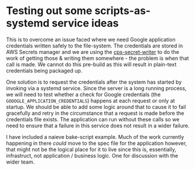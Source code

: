 # Testing out some scripts-as-systemd service ideas

This is to overcome an issue faced where we need Google application credentials written safely to the file-system. The credentials are stored in AWS Secrets manager and we are using the [cps-secret-writer](https://github.com/bbc/cps-secret-writer) to do the work of getting those & writing them somewhere - the problem is when that call is made. We cannot do this pre-build as this will result in plain-text credentials being packaged up.

One solution is to request the credentials after the system has started by invoking via a systemd service. Since the server is a long running process, we will need to test whether a check for Google credentials (the `GOOOGLE_APPLICATION_CREDENTIALS`) happens at each request or only at startup. We should be able to add some logic around that to cause it to fail gracefully and retry in the circumstance that a request is made before the credentials file exists. The application can run without these calls so we need to ensure that a failure in this service does not result in a wider failure.

I have included a naieve bake-script example. Much of the work currently happening in there _could_ move to the spec file for the application however, that might not be the logical place for it to live since this is, essentially, infrastruct, not application / business logic. One for discussion with the wider team.

